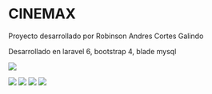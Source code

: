 # CINEMAX
Proyecto desarrollado por Robinson Andres Cortes Galindo 

Desarrollado en laravel 6, bootstrap 4, blade mysql 

![](https://i.ibb.co/TWb0SCf/Captura-de-pantalla-10.png)

![](https://i.ibb.co/b6GJKXD/Captura-de-pantalla-11.png)
![](https://i.ibb.co/8BvB7Fk/Captura-de-pantalla-12.png)
![](https://i.ibb.co/c2Mk4PV/Captura-de-pantalla-8.png)
![](https://i.ibb.co/K0V912q/Captura-de-pantalla-9.png)










